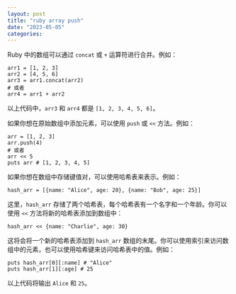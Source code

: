 ```yaml
---
layout: post
title: "ruby array push"
date: "2023-05-05"
categories: 
---
```

<p>Ruby 中的数组可以通过 <code>concat</code> 或 <code>+</code> 运算符进行合并。例如：</p>

<pre>
<code>arr1 = [1, 2, 3]
arr2 = [4, 5, 6]
arr3 = arr1.concat(arr2)
# 或者
arr4 = arr1 + arr2</code></pre>

<p>以上代码中，<code>arr3</code> 和 <code>arr4</code> 都是 <code>[1, 2, 3, 4, 5, 6]</code>。</p>

<p>如果你想在原始数组中添加元素，可以使用 <code>push</code> 或 <code>&lt;&lt;</code> 方法。例如：</p>

<pre>
<code>arr = [1, 2, 3]
arr.push(4)
# 或者
arr &lt;&lt; 5
puts arr # [1, 2, 3, 4, 5]</code></pre>

<p>如果你想在数组中存储键值对，可以使用哈希表来表示。例如：</p>

<pre>
<code>hash_arr = [{name: &quot;Alice&quot;, age: 20}, {name: &quot;Bob&quot;, age: 25}]</code></pre>

<p>这里，<code>hash_arr</code> 存储了两个哈希表，每个哈希表有一个名字和一个年龄。你可以使用 <code>&lt;&lt;</code> 方法将新的哈希表添加到数组中：</p>

<pre>
<code>hash_arr &lt;&lt; {name: &quot;Charlie&quot;, age: 30}</code></pre>

<p>这将会将一个新的哈希表添加到 <code>hash_arr</code> 数组的末尾。你可以使用索引来访问数组中的元素，也可以使用哈希键来访问哈希表中的值。例如：</p>

<pre>
<code>puts hash_arr[0][:name] # &quot;Alice&quot;
puts hash_arr[1][:age] # 25</code></pre>

<p>以上代码将输出 <code>Alice</code> 和 <code>25</code>。</p>

